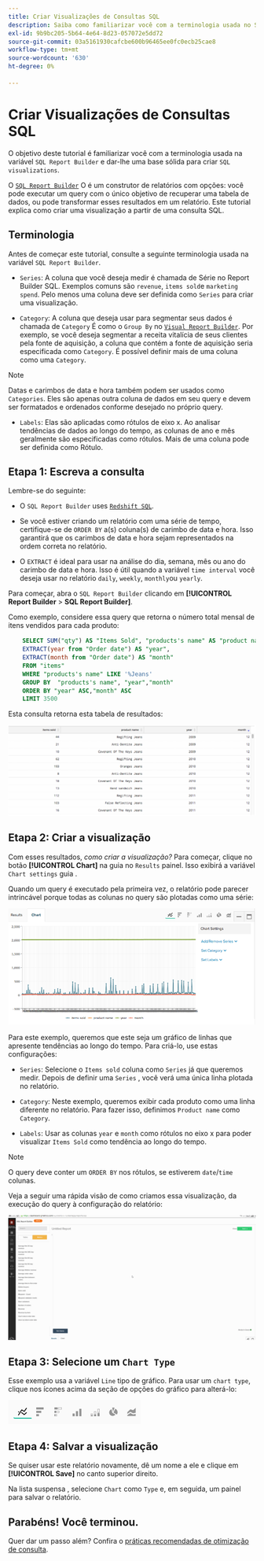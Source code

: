 ```yaml
---
title: Criar Visualizações de Consultas SQL
description: Saiba como familiarizar você com a terminologia usada no SQL Report Builder e fornecer uma base sólida para a criação de visualizações SQL.
exl-id: 9b9bc205-5b64-4e64-8d23-057072e5dd72
source-git-commit: 03a5161930cafcbe600b96465ee0fc0ecb25cae8
workflow-type: tm+mt
source-wordcount: '630'
ht-degree: 0%

---
```


# Criar Visualizações de Consultas SQL

O objetivo deste tutorial é familiarizar você com a terminologia usada na variável `SQL Report Builder` e dar-lhe uma base sólida para criar `SQL visualizations`.

O [`SQL Report Builder`](../data-analyst/dev-reports/sql-rpt-bldr.md) O é um construtor de relatórios com opções: você pode executar um query com o único objetivo de recuperar uma tabela de dados, ou pode transformar esses resultados em um relatório. Este tutorial explica como criar uma visualização a partir de uma consulta SQL.

## Terminologia

Antes de começar este tutorial, consulte a seguinte terminologia usada na variável `SQL Report Builder`.

- `Series`: A coluna que você deseja medir é chamada de Série no Report Builder SQL. Exemplos comuns são `revenue`, `items sold`e `marketing spend`. Pelo menos uma coluna deve ser definida como `Series` para criar uma visualização.

- `Category`: A coluna que deseja usar para segmentar seus dados é chamada de `Category` É como o `Group By` no [`Visual Report Builder`](../data-user/reports/ess-rpt-build-visual.md). Por exemplo, se você deseja segmentar a receita vitalícia de seus clientes pela fonte de aquisição, a coluna que contém a fonte de aquisição seria especificada como `Category`. É possível definir mais de uma coluna como uma `Category`.

>[!NOTE]
>
>Datas e carimbos de data e hora também podem ser usados como `Categories`. Eles são apenas outra coluna de dados em seu query e devem ser formatados e ordenados conforme desejado no próprio query.

- `Labels`: Elas são aplicadas como rótulos de eixo x. Ao analisar tendências de dados ao longo do tempo, as colunas de ano e mês geralmente são especificadas como rótulos. Mais de uma coluna pode ser definida como Rótulo.

## Etapa 1: Escreva a consulta

Lembre-se do seguinte:

- O `SQL Report Builder` uses [`Redshift SQL`](https://docs.aws.amazon.com/redshift/latest/dg/c_redshift-and-postgres-sql.html).

- Se você estiver criando um relatório com uma série de tempo, certifique-se de `ORDER BY` a(s) coluna(s) de carimbo de data e hora. Isso garantirá que os carimbos de data e hora sejam representados na ordem correta no relatório.

- O `EXTRACT` é ideal para usar na análise do dia, semana, mês ou ano do carimbo de data e hora. Isso é útil quando a variável `time interval` você deseja usar no relatório `daily`, `weekly`, `monthly`ou `yearly`.

Para começar, abra o `SQL Report Builder` clicando em **[!UICONTROL Report Builder** > **SQL Report Builder]**.

Como exemplo, considere essa query que retorna o número total mensal de itens vendidos para cada produto:

```sql
    SELECT SUM("qty") AS "Items Sold", "products's name" AS "product name",
    EXTRACT(year from "Order date") AS "year",
    EXTRACT(month from "Order date") AS "month"
    FROM "items"
    WHERE "products's name" LIKE '%Jeans'
    GROUP BY  "products's name", "year","month"
    ORDER BY "year" ASC,"month" ASC
    LIMIT 3500
```

Esta consulta retorna esta tabela de resultados:

![](../assets/SQL_results_table.png)

## Etapa 2: Criar a visualização

Com esses resultados, *como criar a visualização?* Para começar, clique no botão **[!UICONTROL Chart]** na guia no `Results` painel. Isso exibirá a variável `Chart settings` guia .

Quando um query é executado pela primeira vez, o relatório pode parecer intrincável porque todas as colunas no query são plotadas como uma série:

![](../assets/SQL_initial_report_results.png)

Para este exemplo, queremos que este seja um gráfico de linhas que apresente tendências ao longo do tempo. Para criá-lo, use estas configurações:

- `Series`: Selecione o `Items sold` coluna como `Series` já que queremos medir. Depois de definir uma `Series` , você verá uma única linha plotada no relatório.

- `Category`: Neste exemplo, queremos exibir cada produto como uma linha diferente no relatório. Para fazer isso, definimos `Product name` como `Category`.

- `Labels`: Usar as colunas `year` e `month` como rótulos no eixo x para poder visualizar `Items Sold` como tendência ao longo do tempo.

>[!NOTE]
>
>O query deve conter um `ORDER BY` nos rótulos, se estiverem `date`/`time` colunas.

Veja a seguir uma rápida visão de como criamos essa visualização, da execução do query à configuração do relatório:

![](../assets/SQL_report_settings.gif)

## Etapa 3: Selecione um `Chart Type`

Esse exemplo usa a variável `Line` tipo de gráfico. Para usar um `chart type`, clique nos ícones acima da seção de opções do gráfico para alterá-lo:

![](../assets/Chart_types.png)

## Etapa 4: Salvar a visualização

Se quiser usar este relatório novamente, dê um nome a ele e clique em **[!UICONTROL Save]** no canto superior direito.

Na lista suspensa , selecione `Chart` como `Type` e, em seguida, um painel para salvar o relatório.

## Parabéns! Você terminou.

Quer dar um passo além? Confira o [práticas recomendadas de otimização de consulta](../best-practices/optimizing-your-sql-queries.md).
